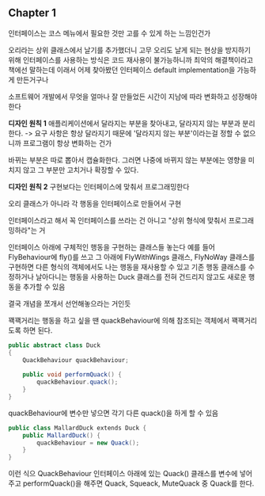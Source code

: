 ## Chapter 1

인터페이스는 코스 메뉴에서 필요한 것만 고를 수 있게 하는 느낌인건가

오리라는 상위 클래스에서 날기를 추가했더니 고무 오리도 날게 되는 현상을 방지하기 위해
인터페이스를 사용하는 방식은 코드 재사용이 불가능하니까 최악의 해결책이라고 책에선 말하는데
이래서 어제 찾아봤던 인터페이스 default implementation을 가능하게 만든거구나

소프트웨어 개발에서 무엇을 얼마나 잘 만들었든 시간이 지남에 따라 변화하고 성장해야 한다

**디자인 원칙 1**
애플리케이션에서 달라지는 부분을 찾아내고, 달라지지 않는 부분과 분리한다.
-> 요구 사항은 항상 달라지기 때문에 '달라지지 않는 부분'이라는걸 정할 수 없으니까 프로그램이 항상 변화하는 건가

바뀌는 부분은 따로 뽑아서 캡슐화한다. 그러면 나중에 바뀌지 않는 부분에는 영향을 미치지 않고 그 부분만 고치거나 확장할 수 있다.

**디자인 원칙 2**
구현보다는 인터페이스에 맞춰서 프로그래밍한다

오리 클래스가 아니라 각 행동을 인터페이스로 만들어서 구현

인터페이스라고 해서 꼭 인터페이스를 쓰라는 건 아니고 "상위 형식에 맞춰서 프로그래밍하라"는 거

인터페이스 아래에 구체적인 행동을 구현하는 클래스들 놓는다
예를 들어 FlyBehaviour에 fly()를 쓰고 그 아래에 FlyWithWings 클래스, FlyNoWay 클래스를 구현하면
다른 형식의 객체에서도 나는 행동을 재사용할 수 있고
기존 행동 클래스를 수정하거나 날아다니는 행동을 사용하는 Duck 클래스를 전혀 건드리지 않고도 새로운 행동을 추가할 수 있음

결국 개념을 쪼개서 선언해놓으라는 거인듯

꽥꽥거리는 행동을 하고 싶을 땐 quackBehaviour에 의해 참조되는 객체에서 꽥꽥거리도록 하면 된다.

```cs
public abstract class Duck
{
	QuackBehaviour quackBehaviour;
    
    public void performQuack() {
    	quackBehaviour.quack();
    }
}
```

quackBehaviour에 변수만 넣으면 각기 다른 quack()을 하게 할 수 있음

```cs
public class MallardDuck extends Duck {
	public MallardDuck() {
    	quackBehaviour = new Quack();
    }
}
```

이런 식으 QuackBehaviour 인터페이스 아래에 있는 Quack() 클래스를 변수에 넣어주고
performQuack()을 해주면 Quack, Squeack, MuteQuack 중 Quack를 한다.